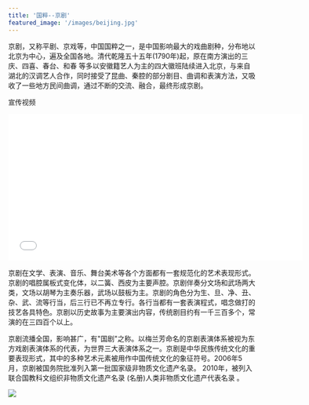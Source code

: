 ```yaml
---
title: '国粹--京剧'
featured_image: '/images/beijing.jpg'
---
```


京剧，又称平剧、京戏等，中国国粹之一，是中国影响最大的戏曲剧种，分布地以北京为中心，遍及全国各地。清代乾隆五十五年(1790年)起，原在南方演出的三庆、四喜、春台、和春 等多以安徽籍艺人为主的四大徽班陆续进入北京，与来自湖北的汉调艺人合作，同时接受了昆曲、秦腔的部分剧目、曲调和表演方法，又吸收了一些地方民间曲调，通过不断的交流、融合，最终形成京剧。

宣传视频

<iframe src="//player.bilibili.com/player.html?aid=22138512&bvid=BV1CW411L7oB&cid=36611536&p=1" scrolling="no" border="0" frameborder="no" framespacing="0" allowfullscreen="true" width="600px" height ="300px"> </iframe>

京剧在文学、表演、音乐、舞台美术等各个方面都有一套规范化的艺术表现形式。京剧的唱腔属板式变化体，以二簧、西皮为主要声腔。京剧伴奏分文场和武场两大类，文场以胡琴为主奏乐器，武场以鼓板为主。京剧的角色分为生、旦、净、丑、杂、武、流等行当，后三行已不再立专行。各行当都有一套表演程式，唱念做打的技艺各具特色。京剧以历史故事为主要演出内容，传统剧目约有一千三百多个，常演的在三四百个以上。

京剧流播全国，影响甚广，有"国剧"之称。以梅兰芳命名的京剧表演体系被视为东方戏剧表演体系的代表，为世界三大表演体系之一。京剧是中华民族传统文化的重要表现形式，其中的多种艺术元素被用作中国传统文化的象征符号。2006年5月，京剧被国务院批准列入第一批国家级非物质文化遗产名录。 2010年，被列入联合国教科文组织非物质文化遗产名录 (名册)人类非物质文化遗产代表名录 。

![](/images/jingju.jpg)
